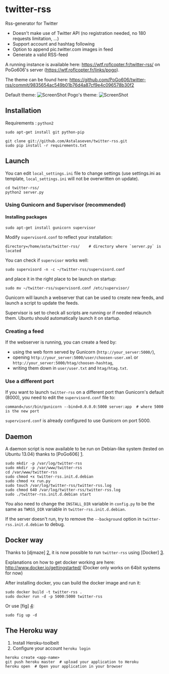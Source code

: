 twitter-rss
===========

Rss-generator for Twitter

* Doesn't make use of Twitter API (no registration needed, no 180 requests limitation, ...)
* Support account and hashtag following
* Option to append pic.twitter.com images in feed
* Generate a valid RSS-feed

A running instance is available here: https://wtf.roflcopter.fr/twitter-rss/ 
on PoGo606's server (https://wtf.roflcopter.fr/links/pogo). 

The theme can be found here:
https://github.com/PoGo606/twitter-rss/commit/9835654ac549b01b76d4a87cf9e4c096578b30f2

Default theme: ![ScreenShot](http://i.imgur.com/slSbJBO.png)
Pogo's theme: ![ScreenShot](http://i.imgur.com/i9bv24r.png)

## Installation

Requirements : `python2`
```
sudo apt-get install git python-pip
    
git clone git://github.com/Astalaseven/twitter-rss.git
sudo pip install -r requirements.txt
```

## Launch

You can edit `local_settings.ini` file to change settings (use settings.ini as template, `local_settings.ini` will not be overwritten on update).
```
cd twitter-rss/
python2 server.py
```

### Using Gunicorn and Supervisor (recommended)

#### Installing packages
```
sudo apt-get install gunicorn supervisor
```

Modify `supervisord.conf` to reflect your installation:
```
directory=/home/asta/twitter-rss/    # directory where `server.py` is located
```

You can check if `supervisor` works well:
```
sudo supervisord -n -c ~/twitter-rss/supervisord.conf
```
and place it in the right place to be launch on startup:
```
sudo mv ~/twitter-rss/supervisord.conf /etc/supervisor/
```

Gunicorn will launch a webserver that can be used to create new feeds, and launch a script to update the feeds. 

Supervisor is set to check all scripts are running or if needed relaunch them. Ubuntu should automatically launch it on startup.

### Creating a feed

If the webserver is running, you can create a feed by: 

* using the web form served by Gunicorn (`http://your_server:5000/`),
* opening `http://your_server:5000/user/choosen-user.xml` or `http://your_server:5000/htag/choosen-hashtag`,
* writing them down in `user/user.txt` and `htag/htag.txt`.

### Use a different port

If you want to launch `twitter-rss` on a different port than Gunicorn's default (8000), you need to edit the `supervisord.conf` file to:
```
command=/usr/bin/gunicorn --bind=0.0.0.0:5000 server:app  # where 5000 is the new port
```

`supervisord.conf` is already configured to use Gunicorn on port 5000.


## Daemon

A daemon script is now available to be run on Debian-like system (tested on Ubuntu 13.04) thanks to [PoGo606] [1].
```
sudo mkdir -p /var/log/twitter-rss
sudo mkdir -p /var/www/twitter-rss
cd /var/www/twitter-rss
sudo chmod +x twitter-rss.init.d.debian
sudo chmod +x run.py
sudo touch /var/log/twitter-rss/twitter-rss.log
sudo chmod 640 /var/log/twitter-rss/twitter-rss.log
sudo ./twitter-rss.init.d.debian start
```

You also need to change the `INSTALL_DIR` variable in `config.py` to be the same as `TWRSS_DIR` variable in `twitter-rss.init.d.debian`.

If the server doesn't run, try to remove the `--background` option in `twitter-rss.init.d.debian` to debug.

## Docker way

Thanks to [djmaze] [2], it is now possible to run `twitter-rss` using [Docker] [3].

Explanations on how to get docker working are here: http://www.docker.io/gettingstarted/
(Docker only works on 64bit systems for now)

After installing docker, you can build the docker image and run it:
```
sudo docker build -t twitter-rss .
sudo docker run -d -p 5000:5000 twitter-rss
```

Or use [fig] [4]:
```
sudo fig up -d
```

## The Heroku way
1. Install Heroku-toolbelt
1. Configure your account `heroku login`

```
heroku create <app-name>
git push heroku master  # upload your application to Heroku
heroku open  # Open your application in your browser
```

[1]: https://github.com/PoGo606/twitter-rss/b44b0f6b0c8630fa83b46148702f05b55664935b/tools/twitter-rss.init.d.debian
[2]: https://github.com/djmaze "djmaze"
[3]: http://docker.io "Docker.io"
[4]: http://orchardup.github.io/fig/
